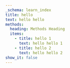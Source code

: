 ```yaml
---
_schema: learn_index
title: hello
text: hello hello
methods:
  heading: Methods Heading
  items:
    - title: hello 1
      text: hello hello 1
    - title: hello 2
      text: hello hello 2
show_it: false
---
```

